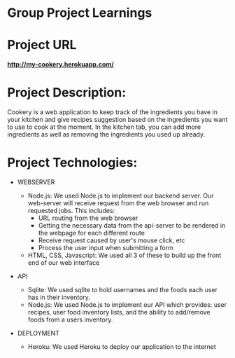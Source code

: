 # **Group Project Learnings**

# Project URL
**http://my-cookery.herokuapp.com/**

# Project Description:
Cookery is a web application to keep track of the ingredients you have in your kitchen and give recipes suggestion based on the ingredients you want to use to cook at the moment. In the kitchen tab, you can add more ingredients as well as removing the ingredients you used up already.

# Project Technologies:

* WEBSERVER
  * Node.js: We used Node.js to implement our backend server. Our web-server will receive request from the web browser and run requested jobs. This includes:
    * URL routing from the web browser
    * Getting the necessary data from the api-server to be rendered in the webpage for each different route
    * Receive request caused by user's mouse click, etc
    * Process the user input when submitting a form
  * HTML, CSS, Javascript: We used all 3 of these to build up the front end of our web interface

* API
  * Sqlite: We used sqlite to hold usernames and the foods each user has in their inventory.
  * Node.js: We used Node.js to implement our API which provides: user recipes, user food inventory lists, and the ability to add/remove foods from a users inventory.

* DEPLOYMENT
  * Heroku: We used Heroku to deploy our application to the internet


